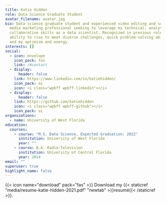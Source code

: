 ```yaml
---
title: Katie Hidden
role: Data Science Graduate Student
avatar_filename: avatar.jpg
bio: Data science graduate student and experienced video editing and social
  media marketing professional seeking to leverage my technical, analytical, and
  collaborative skills as a data scientist. Recognized in previous roles for my
  ability to rise to meet diverse challenges, quick problem-solving abilities,
  and my optimism and energy.
interests: []
social:
  - icon: envelope
    icon_pack: fas
    link: /#contact
  - display:
      header: false
    link: https://www.linkedin.com/in/katiehidden/
    icon_pack: ai
    icon: <i class="wpbff wpbff-linkedin"></i>
  - display:
      header: false
    link: https://github.com/katiehidden
    icon: <i class="wpbff wpbff-github"></i>
    icon_pack: ai
organizations:
  - name: University of West Florida
education:
  courses:
    - course: "M.S. Data Science, Expected Graduation: 2022"
      institution: University of West Florida
      year: ""
    - course: B.A. Radio-Television
      institution: University of Central Florida
      year: 2014
email: ""
superuser: true
highlight_name: false
---
```

{{< icon name="download" pack="fas" >}} Download my {{< staticref "media/resume-katie-hidden-2021.pdf" "newtab" >}}resumé{{< /staticref >}}.